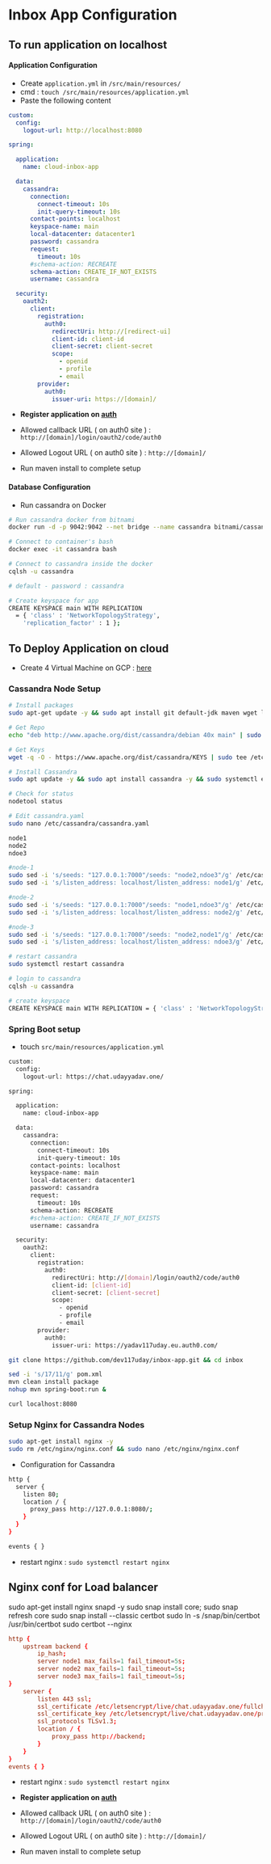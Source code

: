 # Inbox App Configuration

## To run application on localhost

#### Application Configuration

- Create `application.yml` in `/src/main/resources/`
- cmd : `touch /src/main/resources/application.yml`
- Paste the following content

```yml
custom:
  config:
    logout-url: http://localhost:8080

spring:

  application:
    name: cloud-inbox-app

  data:
    cassandra:
      connection:
        connect-timeout: 10s
        init-query-timeout: 10s
      contact-points: localhost
      keyspace-name: main
      local-datacenter: datacenter1
      password: cassandra
      request:
        timeout: 10s
      #schema-action: RECREATE
      schema-action: CREATE_IF_NOT_EXISTS
      username: cassandra

  security:
    oauth2:
      client:
        registration:
          auth0:
            redirectUri: http://[redirect-ui]
            client-id: client-id
            client-secret: client-secret
            scope:
              - openid
              - profile
              - email
        provider:
          auth0:
            issuer-uri: https://[domain]/

```

- **Register application on [auth](https://auth0.com/)**

- Allowed callback URL ( on auth0 site ) : `http://[domain]/login/oauth2/code/auth0`
- Allowed Logout URL ( on auth0 site  ) : `http://[domain]/`
- Run maven install to complete setup

#### Database Configuration

- Run cassandra on Docker

```bash
# Run cassandra docker from bitnami
docker run -d -p 9042:9042 --net bridge --name cassandra bitnami/cassandra:latest

# Connect to container's bash
docker exec -it cassandra bash

# Connect to cassandra inside the docker
cqlsh -u cassandra

# default - password : cassandra

# Create keyspace for app
CREATE KEYSPACE main WITH REPLICATION 
  = { 'class' : 'NetworkTopologyStrategy', 
    'replication_factor' : 1 };
```

## To Deploy Application on cloud

- Create 4 Virtual Machine on GCP : [here](./gcp.md)

### Cassandra Node Setup

```bash
# Install packages
sudo apt-get update -y && sudo apt install git default-jdk maven wget lsof htop -y 

# Get Repo
echo "deb http://www.apache.org/dist/cassandra/debian 40x main" | sudo tee -a /etc/apt/sources.list.d/cassandra.sources.list

# Get Keys
wget -q -O - https://www.apache.org/dist/cassandra/KEYS | sudo tee /etc/apt/trusted.gpg.d/cassandra.asc

# Install Cassandra
sudo apt update -y && sudo apt install cassandra -y && sudo systemctl enable cassandra && sudo systemctl start cassandra 

# Check for status
nodetool status

# Edit cassandra.yaml
sudo nano /etc/cassandra/cassandra.yaml

node1
node2
ndoe3

#node-1
sudo sed -i 's/seeds: "127.0.0.1:7000"/seeds: "node2,ndoe3"/g' /etc/cassandra/cassandra.yaml
sudo sed -i 's/listen_address: localhost/listen_address: node1/g' /etc/cassandra/cassandra.yaml

#node-2
sudo sed -i 's/seeds: "127.0.0.1:7000"/seeds: "node1,ndoe3"/g' /etc/cassandra/cassandra.yaml
sudo sed -i 's/listen_address: localhost/listen_address: node2/g' /etc/cassandra/cassandra.yaml

#node-3
sudo sed -i 's/seeds: "127.0.0.1:7000"/seeds: "node2,node1"/g' /etc/cassandra/cassandra.yaml
sudo sed -i 's/listen_address: localhost/listen_address: ndoe3/g' /etc/cassandra/cassandra.yaml

# restart cassandra
sudo systemctl restart cassandra 

# login to cassandra
cqlsh -u cassandra

# create keyspace
CREATE KEYSPACE main WITH REPLICATION = { 'class' : 'NetworkTopologyStrategy', 'replication_factor' : 2 };

```

### Spring Boot setup

- touch `src/main/resources/application.yml`

```bash
custom:
  config:
    logout-url: https://chat.udayyadav.one/

spring:

  application:
    name: cloud-inbox-app

  data:
    cassandra:
      connection:
        connect-timeout: 10s
        init-query-timeout: 10s
      contact-points: localhost
      keyspace-name: main
      local-datacenter: datacenter1
      password: cassandra
      request:
        timeout: 10s
      schema-action: RECREATE
      #schema-action: CREATE_IF_NOT_EXISTS
      username: cassandra

  security:
    oauth2:
      client:
        registration:
          auth0:
            redirectUri: http://[domain]/login/oauth2/code/auth0
            client-id: [client-id]
            client-secret: [client-secret]
            scope:
              - openid
              - profile
              - email
        provider:
          auth0:
            issuer-uri: https://yadav117uday.eu.auth0.com/

```

```bash
git clone https://github.com/dev117uday/inbox-app.git && cd inbox

sed -i 's/17/11/g' pom.xml 
mvn clean install package
nohup mvn spring-boot:run &

curl localhost:8080
```

### Setup Nginx for Cassandra Nodes

```bash
sudo apt-get install nginx -y
sudo rm /etc/nginx/nginx.conf && sudo nano /etc/nginx/nginx.conf
```

- Configuration for Cassandra

```bash
http {
  server {
    listen 80;
    location / {
      proxy_pass http://127.0.0.1:8080/;
    }
  }
}

events { }
```

- restart nginx : `sudo systemctl restart nginx`

## Nginx conf for Load balancer

sudo apt-get install nginx snapd -y
sudo snap install core; sudo snap refresh core
sudo snap install --classic certbot
sudo ln -s /snap/bin/certbot /usr/bin/certbot
sudo certbot --nginx

```conf
http {
    upstream backend {
        ip_hash;
        server node1 max_fails=1 fail_timeout=5s;
        server node2 max_fails=1 fail_timeout=5s;
        server node3 max_fails=1 fail_timeout=5s;
}    
    server {
        listen 443 ssl;
        ssl_certificate /etc/letsencrypt/live/chat.udayyadav.one/fullchain.pem;
        ssl_certificate_key /etc/letsencrypt/live/chat.udayyadav.one/privkey.pem;
        ssl_protocols TLSv1.3;
        location / {
            proxy_pass http://backend;         
        }
    }
}
events { }
```

- restart nginx : `sudo systemctl restart nginx`

- **Register application on [auth](https://auth0.com/)**

- Allowed callback URL ( on auth0 site ) : `http://[domain]/login/oauth2/code/auth0`
- Allowed Logout URL ( on auth0 site  ) : `http://[domain]/`
- Run maven install to complete setup
